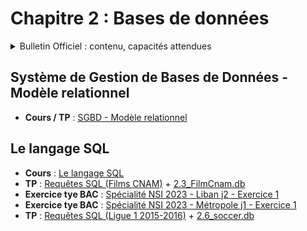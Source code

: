 # Chapitre 2 : Bases de données
<details>
    <summary>Bulletin Officiel : contenu, capacités attendues</summary> 

>Le développement des traitements informatiques nécessite la manipulation de données de plus en plus nombreuses. Leur organisation et leur stockage constituent un enjeu essentiel de performance.  
>Le recours aux **bases de données relationnelles** est aujourd’hui une solution très répandue. Ces bases de données permettent d’organiser, de stocker, de mettre à jour et d’interroger des données structurées volumineuses utilisées simultanément par différents programmes ou différents utilisateurs. Cela est impossible avec les représentations tabulaires étudiées en classe de première.  
>Des **S**ystèmes de **G**estion de **B**ases de **D**onnées (SGBD) de très grande taille (de l’ordre du pétaoctet) sont au centre de nombreux dispositifs de collecte, de stockage et de production d’informations.  
>L’accès aux données d’une base de données relationnelle s’effectue grâce à des requêtes d’interrogation et de mise à jour qui peuvent par exemple être rédigées dans le **langage SQL** (_Structured Query Language_). Les traitements peuvent conjuguer le recours au langage SQL et à un langage de programmation.  
>| Contenu | Capacités attendues |
>| :-- | :-- |
>| Système de gestion de bases de données relationnelles | - Identifier les services rendus par un système de gestion de bases de données relationnelles : persistance des données, gestion des accès concurrents, efficacité de traitement des requêtes, sécurisation des accès | 
>| Modèle relationnel : relation, attribut, domaine, clef primaire, clef étrangère, schéma relationnel | - Identifier les concepts définissant le modèle relationnel | 
>| Base de données relationnelle | - Savoir distinguer la structure d’une base de données de son contenu. <br> - Repérer des anomalies dans le schéma d’une base de données | 

</details>



## Système de Gestion de Bases de Données - Modèle relationnel
- **Cours / TP** : [SGBD - Modèle relationnel](https://notebook.basthon.fr/?kernel=sql&from=https://raw.githubusercontent.com/abrugiere/tnsi/main/2.1_sgbd_relationnel.ipynb) 

## Le langage SQL
- **Cours** : [Le langage SQL](https://notebook.basthon.fr/?kernel=sql&from=https://raw.githubusercontent.com/abrugiere/tnsi/main/2.2_sql.ipynb)  
- **TP** : [Requêtes SQL (Films CNAM)](https://notebook.basthon.fr/?kernel=sql&from=https://raw.githubusercontent.com/abrugiere/tnsi/main/2.3_tp_sql.ipynb&module=https://raw.githubusercontent.com/abrugiere/tnsi/main/2.3_FilmCnam.db) + [2.3_FilmCnam.db](https://raw.githubusercontent.com/abrugiere/tnsi/main/2.3_FilmCnam.db) 
- **Exercice tye BAC** : [Spécialité NSI 2023 - Liban j2 - Exercice 1](https://raw.githubusercontent.com/abrugiere/tnsi/main/2.4_23-NSIJ2LI1-ex1.pdf)
- **Exercice tye BAC** : [Spécialité NSI 2023 - Métropole j1 - Exercice 1](https://raw.githubusercontent.com/abrugiere/tnsi/main/2.5_23-NSIJ1ME1-ex1.pdf)
- **TP** : [Requêtes SQL (Ligue 1 2015-2016)](https://notebook.basthon.fr/?kernel=sql&from=https://raw.githubusercontent.com/abrugiere/tnsi/main/2.6_tp_sql.ipynb&module=https://raw.githubusercontent.com/abrugiere/tnsi/main/2.6_soccer.db) + [2.6_soccer.db](https://raw.githubusercontent.com/abrugiere/tnsi/main/2.6_soccer.db) 


